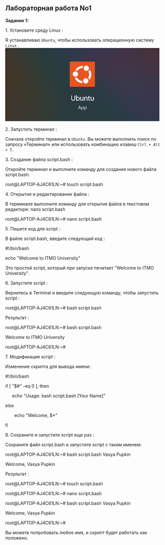﻿## Лабораторная работа No1

**Задание 1:**

1\. Установите среду Linux :

Я устанавливаю `Ubuntu`, чтобы использовать операционную систему `Linux` .
![image](https://github.com/haha523/lab-1.linux/blob/fdcb31455a00e4e6a97fb9052e089b2bb2f124b4/app%20Ubuntu.png)

2\. Запустить терминал :

Сначала откройте терминал в `Ubuntu`. Вы можете выполнить поиск по запросу «Терминал» или использовать комбинацию клавиш `Ctrl + Alt + T`.

3\. Создание файла script.bash :

Откройте терминал и выполните команду для создания нового файла script.bash:

root@LAPTOP-AJ4C61LN:~# touch script.bash

4\. Открытие и редактирование файла :

В терминале выполните команду для открытия файла в текстовом редакторе:                 nano script.bash

root@LAPTOP-AJ4C61LN:~# nano script.bash

5\. Пишите код для script :

В файле script.bash, введите следующий код :

#!/bin/bash

echo "Welcome to ITMO University"

Это простой script, который при запуске печатает "Welcome to ITMO University".

6\. Запустите script :

Вернитесь в Terminal и введите следующую команду, чтобы запустить script :

root@LAPTOP-AJ4C61LN:~# bash script.bash

Результат :

root@LAPTOP-AJ4C61LN:~# bash script.bash

Welcome to ITMO University

root@LAPTOP-AJ4C61LN:~#

7\. Модификация script :

Изменение скрипта для вывода имени:

#!/bin/bash

if [ "$#" -eq 0 ]; then

`   `echo "Usage: bash script.bash [Your Name]"

else

`    `echo "Welcome, $\*"

fi

8\. Сохраните и запустите script еще раз :

Сохраните файл script.bash и запустите script с таким именем:

root@LAPTOP-AJ4C61LN:~# bash script.bash Vasya Pupkin

Welcome, Vasya Pupkin

Результат :

root@LAPTOP-AJ4C61LN:~# touch script.bash

root@LAPTOP-AJ4C61LN:~# nano script.bash

root@LAPTOP-AJ4C61LN:~# bash script.bash Vasya Pupkin

Welcome, Vasya Pupkin

root@LAPTOP-AJ4C61LN:~#

Вы можете попробовать любое имя, и скрипт будет работать как положено.
